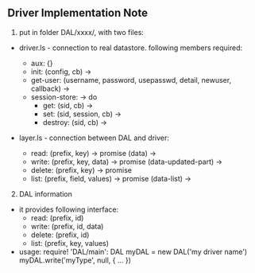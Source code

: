Driver Implementation Note
------------------------------

1. put in folder DAL/xxxx/, with two files:
  * driver.ls - connection to real datastore. following members required:
    * aux: {}
    * init: (config, cb) ->
    * get-user: (username, password, usepasswd, detail, newuser, callback) ->
    * session-store: -> do
      - get: (sid, cb) ->
      - set: (sid, session, cb) -> 
      - destroy: (sid, cb) ->

  * layer.ls  - connection between DAL and driver:
    * read: (prefix, key) -> promise (data) ->
    * write: (prefix, key, data) -> promise (data-updated-part) ->
    * delete: (prefix, key) ->  promise 
    * list: (prefix, field, values) -> promise (data-list) ->

2. DAL information
  * it provides following interface:
    * read: (prefix, id)
    * write: (prefix, id, data)
    * delete: (prefix, id)
    * list: (prefix, key, values)
  * usage:
    require! 'DAL/main': DAL
    myDAL = new DAL('my driver name')
    myDAL.write('myType', null, { ... })
